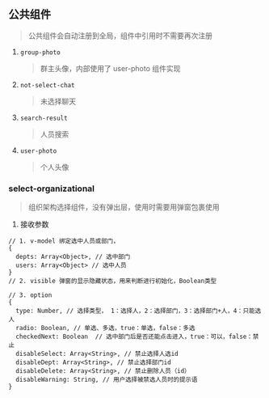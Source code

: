 ## 公共组件

> 公共组件会自动注册到全局，组件中引用时不需要再次注册

1. `group-photo`

   > 群主头像，内部使用了 user-photo 组件实现

2. `not-select-chat`

   > 未选择聊天

3. `search-result`

   > 人员搜索

4. `user-photo`
   > 个人头像

### select-organizational

> 组织架构选择组件，没有弹出层，使用时需要用弹窗包裹使用

1. 接收参数

```
// 1. v-model 绑定选中人员或部门，
{
  depts: Array<Object>, // 选中部门
  users: Array<Object> // 选中人员
}
// 2. visible 弹窗的显示隐藏状态，用来判断进行初始化，Boolean类型

// 3. option
{
  type: Number, // 选择类型， 1：选择人，2：选择部门，3：选择部门+人，4：只能选人
  radio: Boolean, // 单选、多选，true：单选，false：多选
  checkedNext: Boolean  // 选中部门后是否还能点击进入，true：可以，false：禁止
  disableSelect: Array<String>, // 禁止选择人选id
  disableDept: Array<String>, // 禁止选择部门id
  disableDelete: Array<String>, // 禁止删除人员（id）
  disableWarning: String, // 用户选择被禁选人员时的提示语
}
```
